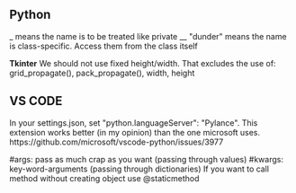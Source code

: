 ## Python
_ means the name is to be treated like private
__ "dunder" means the name is class-specific. Access them from the class itself

<b>Tkinter</b> We should not use fixed height/width. That excludes the use of: grid_propagate(), pack_propagate(), width, height
## VS CODE
<p> In your settings.json, set "python.languageServer": "Pylance". 
This extension works better (in my opinion) than the one
microsoft uses. https://github.com/microsoft/vscode-python/issues/3977 <p>

#args: pass as much crap as you want (passing through values)
#kwargs: key-word-arguments (passing through dictionaries)
If you want to call method without creating object use @staticmethod
